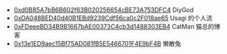 - [0xd0B85A7bB6B602f63B020256654cBE73A753DFC4](https://rss3scan.io/address/0xd0B85A7bB6B602f63B020256654cBE73A753DFC4) DiyGod
- [0xDA048BED40d40B1EBd9239Cdf56ca0c2F018ae65](https://rss3scan.io/address/0xDA048BED40d40B1EBd9239Cdf56ca0c2F018ae65) Usagi 的个人流
- [0xFDeeeBD34B9B1667bAE00373C4cb3d1488303EB4](https://rss3scan.io/address/0xFDeeeBD34B9B1667bAE00373C4cb3d1488303EB4) CatMan 猫总的博客
- [0x13e1ED9aec15Bf75AD081fB5E5466701F4E9bF4B](https://rss3scan.io/address/0xFDeeeBD34B9B1667bAE00373C4cb3d1488303EB4) 懒散兔
